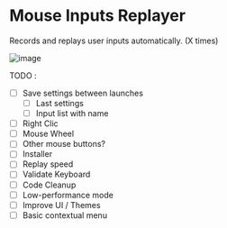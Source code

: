 # Mouse Inputs Replayer
Records and replays user inputs automatically. (X times)

![image](https://github.com/dargonesti/Mouse-Inputs-Replayer/assets/3078914/32c5c946-c6e6-44bd-98be-f13bb3674683)

TODO : 
- [ ] Save settings between launches
  - [ ] Last settings
  - [ ] Input list with name
- [ ] Right Clic
- [ ] Mouse Wheel
- [ ] Other mouse buttons?
- [ ] Installer
- [ ] Replay speed
- [ ] Validate Keyboard
- [ ] Code Cleanup
- [ ] Low-performance mode
- [ ] Improve UI / Themes
- [ ] Basic contextual menu
